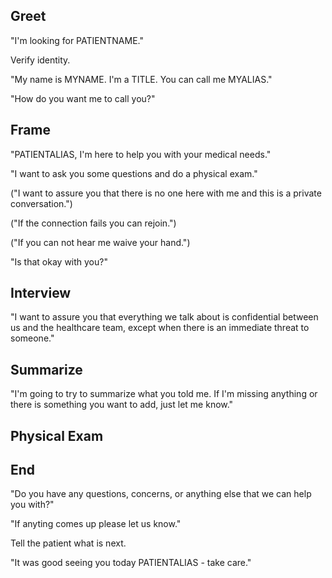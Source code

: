 ## Greet

"I'm looking for PATIENTNAME."

Verify identity.

"My name is MYNAME. I'm a TITLE. You can call me MYALIAS."

"How do you want me to call you?"

## Frame

"PATIENTALIAS, I'm here to help you with your medical needs."

"I want to ask you some questions and do a physical exam."

("I want to assure you that there is no one here with me and this is a private conversation.")

("If the connection fails you can rejoin.")

("If you can not hear me waive your hand.")

"Is that okay with you?"

## Interview

"I want to assure you that everything we talk about is confidential between us and the healthcare team, except when there is an immediate threat to someone."

## Summarize

"I'm going to try to summarize what you told me. If I'm missing anything or there is something you want to add, just let me know."

## Physical Exam

## End

"Do you have any questions, concerns, or anything else that we can help you with?"

"If anyting comes up please let us know."

Tell the patient what is next.

"It was good seeing you today PATIENTALIAS - take care."
